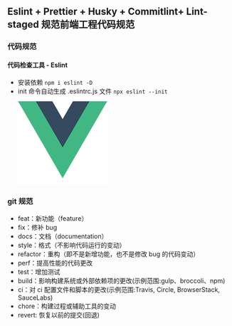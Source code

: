 ## Eslint + Prettier + Husky + Commitlint+ Lint-staged 规范前端工程代码规范

### 代码规范

#### 代码检查工具 - Eslint

- 安装依赖
  `npm i eslint -D`
- init 命令自动生成 .eslintrc.js 文件
  `npx eslint --init`
  ![示例图片](https://github.com/r-falcon/lint-test/blob/main/src/assets/logo.png)

### git 规范

- feat：新功能（feature）
- fix：修补 bug
- docs：文档（documentation）
- style：格式（不影响代码运行的变动）
- refactor：重构（即不是新增功能，也不是修改 bug 的代码变动）
- perf：提高性能的代码更改
- test：增加测试
- build：影响构建系统或外部依赖项的更改(示例范围:gulp、broccoli、npm)
- ci：对 ci 配置文件和脚本的更改(示例范围:Travis, Circle, BrowserStack, SauceLabs)
- chore：构建过程或辅助工具的变动
- revert: 恢复以前的提交(回退)
